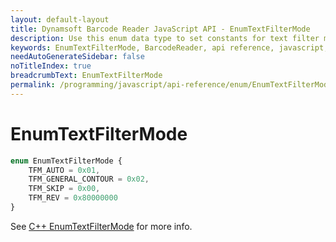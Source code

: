 ```yaml
---
layout: default-layout
title: Dynamsoft Barcode Reader JavaScript API - EnumTextFilterMode
description: Use this enum data type to set constants for text filter mode of barcodes in Dynamsoft Barcode Reader for JavaScript.
keywords: EnumTextFilterMode, BarcodeReader, api reference, javascript, js
needAutoGenerateSidebar: false
noTitleIndex: true
breadcrumbText: EnumTextFilterMode
permalink: /programming/javascript/api-reference/enum/EnumTextFilterMode.html
---
```



# EnumTextFilterMode

```ts
enum EnumTextFilterMode { 
    TFM_AUTO = 0x01, 
    TFM_GENERAL_CONTOUR = 0x02, 
    TFM_SKIP = 0x00,
    TFM_REV = 0x80000000
}
```

See [C++ EnumTextFilterMode](https://www.dynamsoft.com/barcode-reader/parameters/enum/parameter-mode-enums.html?ver=latest#textfiltermode) for more info.
